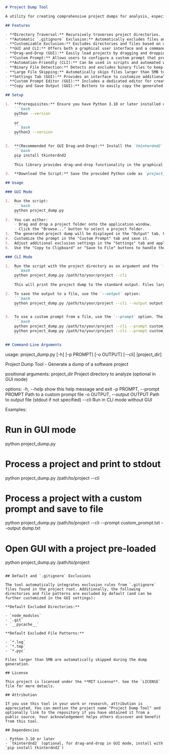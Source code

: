 ```markdown
# Project Dump Tool

A utility for creating comprehensive project dumps for analysis, especially suitable for AI code analysis.

## Features

- **Directory Traversal:** Recursively traverses project directories.
- **Automatic `.gitignore` Exclusion:** Automatically excludes files and directories specified in `.gitignore` files within the project.
- **Customizable Exclusion:** Excludes directories and files based on user-defined patterns (applied in addition to `.gitignore`).
- **GUI and CLI:** Offers both a graphical user interface and a command-line interface for flexibility.
- **Drag-and-Drop (GUI):** Easily load projects by dragging and dropping folders onto the application window.
- **Custom Prompt:** Allows users to configure a custom prompt that prefixes the project dump.
- **Automation-Friendly (CLI):** Can be used in scripts and automated workflows.
- **Binary File Detection:** Detects and excludes binary files to keep the output text-based.
- **Large File Skipping:** Automatically skips files larger than 5MB to prevent excessive output and improve processing time. A "[Skipped large file]" notice is included in the output for these files.
- **Settings Tab (GUI):** Provides an interface to customize additional excluded directories and file patterns.
- **Custom Prompt Editor (GUI):** Includes a dedicated editor for creating and saving custom prompts.
- **Copy and Save Output (GUI):** Buttons to easily copy the generated dump to the clipboard or save it to a file.

## Setup

1.  **Prerequisites:** Ensure you have Python 3.10 or later installed on your system. You can check your Python version by running:
    ```bash
    python --version
    ```
    or
    ```bash
    python3 --version
    ```

2.  **(Recommended for GUI Drag-and-Drop):** Install the `tkinterdnd2` library using pip:
    ```bash
    pip install tkinterdnd2
    ```
    This library provides drag-and-drop functionality in the graphical user interface. If you intend to use the GUI and want drag-and-drop support, this step is recommended. The application will attempt to install it if it's not found, but manual installation beforehand can prevent potential issues.

3.  **Download the Script:** Save the provided Python code as `project_dump.py` or any other `.py` file name you prefer.

## Usage

### GUI Mode

1.  Run the script:
    ```bash
    python project_dump.py
    ```
2.  You can either:
    - Drag and drop a project folder onto the application window.
    - Click the "Browse..." button to select a project folder.
3.  The generated project dump will be displayed in the "Output" tab. Files larger than 5MB will be skipped, and a notification will be present in the output.
4.  Customize the prompt in the "Custom Prompt" tab and save it.
5.  Adjust additional exclusion settings in the "Settings" tab and apply them. These exclusions are applied on top of the rules defined in `.gitignore`.
6.  Use the "Copy to Clipboard" or "Save to File" buttons to handle the output.

### CLI Mode

1.  Run the script with the project directory as an argument and the `--cli` flag:
    ```bash
    python project_dump.py /path/to/your/project --cli
    ```
    This will print the project dump to the standard output. Files larger than 5MB will be skipped, and a notification will be printed to the console.

2.  To save the output to a file, use the `--output` option:
    ```bash
    python project_dump.py /path/to/your/project --cli --output output.txt
    ```

3.  To use a custom prompt from a file, use the `--prompt` option. The prompt file can be a plain text file or a JSON file with a `"custom_prompt"` key:
    ```bash
    python project_dump.py /path/to/your/project --cli --prompt custom_prompt.txt --output dump.txt
    python project_dump.py /path/to/your/project --cli --prompt custom_prompt.json --output dump.txt
    ```

## Command-Line Arguments

```
usage: project_dump.py [-h] [-p PROMPT] [-o OUTPUT] [--cli] [project_dir]

Project Dump Tool - Generate a dump of a software project

positional arguments:
  project_dir           Project directory to analyze (optional in GUI mode)

options:
  -h, --help            show this help message and exit
  -p PROMPT, --prompt PROMPT
                        Path to a custom prompt file
  -o OUTPUT, --output OUTPUT
                        Path to output file (stdout if not specified)
  --cli                 Run in CLI mode without GUI

Examples:
 # Run in GUI mode
 python project_dump.py

 # Process a project and print to stdout
 python project_dump.py /path/to/project --cli

 # Process a project with a custom prompt and save to file
 python project_dump.py /path/to/project --cli --prompt custom_prompt.txt --output dump.txt

 # Open GUI with a project pre-loaded
 python project_dump.py /path/to/project
```

## Default and `.gitignore` Exclusions

The tool automatically integrates exclusion rules from `.gitignore` files found in the project root. Additionally, the following directories and file patterns are excluded by default (and can be further customized in the GUI settings):

**Default Excluded Directories:**

- `node_modules`
- `.git`
- `__pycache__`

**Default Excluded File Patterns:**

- `*.log`
- `*.tmp`
- `*.pyc`

Files larger than 5MB are automatically skipped during the dump generation.

## License

This project is licensed under the **MIT License**. See the `LICENSE` file for more details.

## Attribution

If you use this tool in your work or research, attribution is appreciated. You can mention the project name "Project Dump Tool" and optionally link to the repository if you have obtained it from a public source. Your acknowledgement helps others discover and benefit from this tool.

## Dependencies

- Python 3.10 or later
- `tkinterdnd2` (optional, for drag-and-drop in GUI mode, install with `pip install tkinterdnd2`)
```